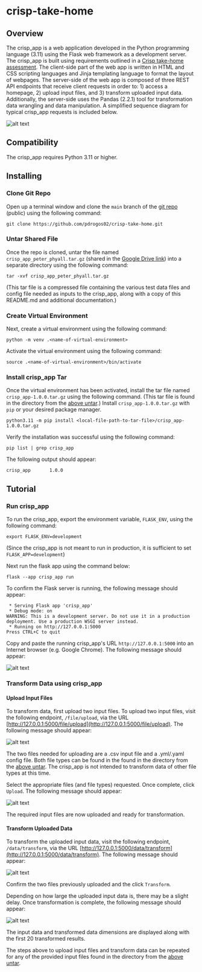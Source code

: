 # crisp-take-home
## Overview
The crisp_app is a web application developed in the Python programming language (3.11) using the Flask web framework as a development server. The crisp_app is built using requirements outlined in a [Crisp take-home assessment](docs/crisp_take_home_assessment.pdf). The client-side part of the web app is written in HTML and CSS scripting languages and Jinja templating language to format the layout of webpages. The server-side of the web app is composed of three REST API endpoints that receive client requests in order to: 1) access a homepage, 2) upload input files, and 3) transform uploaded input data. Additionally, the server-side uses the Pandas (2.2.1) tool for transformation data wrangling and data manipulation. A simplified sequence diagram for typical crisp_app requests is included below.

![alt text](docs/.png/sequence.png)

## Compatibility
The crisp_app requires Python 3.11 or higher.

## Installing
### Clone Git Repo
Open up a terminal window and clone the `main` branch of the [git repo](https://github.com/pdrogos02/crisp-take-home/tree/main) (public) using the following command:

```
git clone https://github.com/pdrogos02/crisp-take-home.git
```

### Untar Shared File
Once the repo is cloned, untar the file named `crisp_app_peter_phyall.tar.gz` (shared in the [Google Drive link](https://drive.google.com/drive/folders/1IkJ-MncAc1NvZixKRov4oqZU9xn9CxCv?usp=sharing)) into a separate directory using the following command:

```
tar -xvf crisp_app_peter_phyall.tar.gz 
```

(This tar file is a compressed file containing the various test data files and config file needed as inputs to the crisp_app, along with a copy of this README.md and additional documentation.)

### Create Virtual Environment
Next, create a virtual environment using the following command:

```
python -m venv .<name-of-virtual-environment>
```

Activate the virtual environment using the following command:

```
source .<name-of-virtual-environment>/bin/activate
```

### Install crisp_app Tar
Once the virtual environment has been activated, install the tar file named `crisp_app-1.0.0.tar.gz` using the following command. (This tar file is found in the directory from the [above untar](#untar-shared-file).) Install `crisp_app-1.0.0.tar.gz` with `pip` or your desired package manager.

```
python3.11 -m pip install <local-file-path-to-tar-file>/crisp_app-1.0.0.tar.gz
```

Verify the installation was successful using the following command:

```
pip list | grep crisp_app
```

The following output should appear:

```
crisp_app       1.0.0
```

## Tutorial
### Run crisp_app
To run the crisp_app, export the environment variable, `FLASK_ENV`, using the following command:

```
export FLASK_ENV=development
```

(Since the crisp_app is not meant to run in production, it is sufficient to set `FLASK_APP=development`)

Next run the flask app using the command below:

```
flask --app crisp_app run
```

To confirm the Flask server is running, the following message should appear:

```
 * Serving Flask app 'crisp_app'
 * Debug mode: on
WARNING: This is a development server. Do not use it in a production deployment. Use a production WSGI server instead.
 * Running on http://127.0.0.1:5000
Press CTRL+C to quit
```

Copy and paste the running crisp_app's URL `http://127.0.0.1:5000` into an Internet browser (e.g. Google Chrome). The following message should appear:

![alt text](docs/.png/crisp_app_homepage.png)

### Transform Data using crisp_app
#### Upload Input Files
To transform data, first upload two input files. To upload two input files, visit the following endpoint, `/file/upload`, via the URL [http://127.0.0.1:5000/file/upload](http://127.0.0.1:5000/file/upload). The following message should appear:

![alt text](docs/.png/crisp_app_file_upload.png)

The two files needed for uploading are a .csv input file and a .yml/.yaml config file. Both file types can be found in the found in the directory from the [above untar](#untar-shared-file). The crisp_app is not intended to transform data of other file types at this time.

Select the appropriate files (and file types) requested. Once complete, click `Upload`. The following message should appear:

![alt text](docs/.png/crisp_app_file_upload_success.png)

The required input files are now uploaded and ready for transformation.

#### Transform Uploaded Data
To transform the uploaded input data, visit the following endpoint, `/data/transform`, via the URL [http://127.0.0.1:5000/data/transform](http://127.0.0.1:5000/data/transform). The following message should appear:

![alt text](docs/.png/crisp_app_data_transform.png)

Confirm the two files previously uploaded and the click `Transform`.

Depending on how large the uploaded input data is, there may be a slight delay. Once transformation is complete, the following message should appear:

![alt text](docs/.png/crisp_app_data_transform_output.png)

The input data and transformed data dimensions are displayed along with the first 20 transformed results.

The steps above to upload input files and transform data can be repeated for any of the provided input files found in the directory from the [above untar](#untar-shared-file).